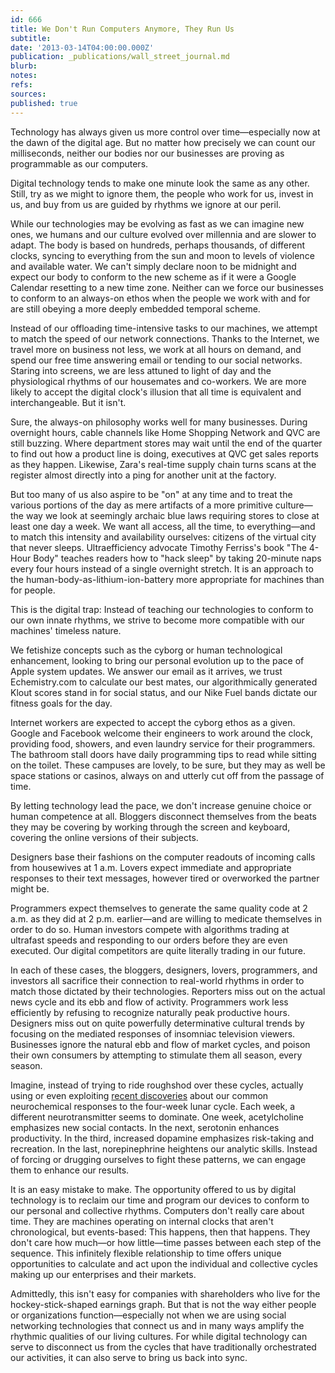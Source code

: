 ```yaml
---
id: 666
title: We Don't Run Computers Anymore, They Run Us
subtitle: 
date: '2013-03-14T04:00:00.000Z'
publication: _publications/wall_street_journal.md
blurb: 
notes: 
refs: 
sources: 
published: true
---
```

Technology has always given us more control over time—especially now at the dawn of the digital age. But no matter how precisely we can count our milliseconds, neither our bodies nor our businesses are proving as programmable as our computers.

Digital technology tends to make one minute look the same as any other. Still, try as we might to ignore them, the people who work for us, invest in us, and buy from us are guided by rhythms we ignore at our peril.

While our technologies may be evolving as fast as we can imagine new ones, we humans and our culture evolved over millennia and are slower to adapt. The body is based on hundreds, perhaps thousands, of different clocks, syncing to everything from the sun and moon to levels of violence and available water. We can't simply declare noon to be midnight and expect our body to conform to the new scheme as if it were a Google Calendar resetting to a new time zone. Neither can we force our businesses to conform to an always-on ethos when the people we work with and for are still obeying a more deeply embedded temporal scheme.

Instead of our offloading time-intensive tasks to our machines, we attempt to match the speed of our network connections. Thanks to the Internet, we travel more on business not less, we work at all hours on demand, and spend our free time answering email or tending to our social networks. Staring into screens, we are less attuned to light of day and the physiological rhythms of our housemates and co-workers. We are more likely to accept the digital clock's illusion that all time is equivalent and interchangeable. But it isn't.

Sure, the always-on philosophy works well for many businesses. During overnight hours, cable channels like Home Shopping Network and QVC are still buzzing. Where department stores may wait until the end of the quarter to find out how a product line is doing, executives at QVC get sales reports as they happen. Likewise, Zara's real-time supply chain turns scans at the register almost directly into a ping for another unit at the factory.

But too many of us also aspire to be "on" at any time and to treat the various portions of the day as mere artifacts of a more primitive culture—the way we look at seemingly archaic blue laws requiring stores to close at least one day a week. We want all access, all the time, to everything—and to match this intensity and availability ourselves: citizens of the virtual city that never sleeps. Ultraefficiency advocate Timothy Ferriss's book "The 4-Hour Body" teaches readers how to "hack sleep" by taking 20-minute naps every four hours instead of a single overnight stretch. It is an approach to the human-body-as-lithium-ion-battery more appropriate for machines than for people.

This is the digital trap: Instead of teaching our technologies to conform to our own innate rhythms, we strive to become more compatible with our machines' timeless nature.

We fetishize concepts such as the cyborg or human technological enhancement, looking to bring our personal evolution up to the pace of Apple system updates. We answer our email as it arrives, we trust Echemistry.com to calculate our best mates, our algorithmically generated Klout scores stand in for social status, and our Nike Fuel bands dictate our fitness goals for the day.

Internet workers are expected to accept the cyborg ethos as a given. Google and Facebook welcome their engineers to work around the clock, providing food, showers, and even laundry service for their programmers. The bathroom stall doors have daily programming tips to read while sitting on the toilet. These campuses are lovely, to be sure, but they may as well be space stations or casinos, always on and utterly cut off from the passage of time.

By letting technology lead the pace, we don't increase genuine choice or human competence at all. Bloggers disconnect themselves from the beats they may be covering by working through the screen and keyboard, covering the online versions of their subjects.

Designers base their fashions on the computer readouts of incoming calls from housewives at 1 a.m. Lovers expect immediate and appropriate responses to their text messages, however tired or overworked the partner might be.

Programmers expect themselves to generate the same quality code at 2 a.m. as they did at 2 p.m. earlier—and are willing to medicate themselves in order to do so. Human investors compete with algorithms trading at ultrafast speeds and responding to our orders before they are even executed. Our digital competitors are quite literally trading in our future.

In each of these cases, the bloggers, designers, lovers, programmers, and investors all sacrifice their connection to real-world rhythms in order to match those dictated by their technologies. Reporters miss out on the actual news cycle and its ebb and flow of activity. Programmers work less efficiently by refusing to recognize naturally peak productive hours. Designers miss out on quite powerfully determinative cultural trends by focusing on the mediated responses of insomniac television viewers. Businesses ignore the natural ebb and flow of market cycles, and poison their own consumers by attempting to stimulate them all season, every season.

Imagine, instead of trying to ride roughshod over these cycles, actually using or even exploiting [recent discoveries](http://www.somaspace.org/wsjextra.html) about our common neurochemical responses to the four-week lunar cycle. Each week, a different neurotransmitter seems to dominate. One week, acetylcholine emphasizes new social contacts. In the next, serotonin enhances productivity. In the third, increased dopamine emphasizes risk-taking and recreation. In the last, norepinephrine heightens our analytic skills. Instead of forcing or drugging ourselves to fight these patterns, we can engage them to enhance our results.

It is an easy mistake to make. The opportunity offered to us by digital technology is to reclaim our time and program our devices to conform to our personal and collective rhythms. Computers don't really care about time. They are machines operating on internal clocks that aren't chronological, but events-based: This happens, then that happens. They don't care how much—or how little—time passes between each step of the sequence. This infinitely flexible relationship to time offers unique opportunities to calculate and act upon the individual and collective cycles making up our enterprises and their markets.

Admittedly, this isn't easy for companies with shareholders who live for the hockey-stick-shaped earnings graph. But that is not the way either people or organizations function—especially not when we are using social networking technologies that connect us and in many ways amplify the rhythmic qualities of our living cultures. For while digital technology can serve to disconnect us from the cycles that have traditionally orchestrated our activities, it can also serve to bring us back into sync.
